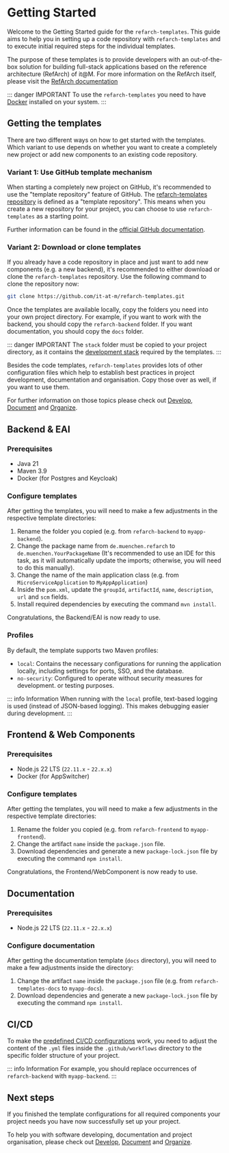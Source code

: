 # Getting Started

Welcome to the Getting Started guide for the `refarch-templates`.
This guide aims to help you in setting up a code repository with `refarch-templates`
and to execute initial required steps for the individual templates.

The purpose of these templates is to provide developers with an out-of-the-box solution for
building full-stack applications based on the reference architecture (RefArch) of it@M.
For more information on the RefArch itself, please visit the [RefArch documentation](https://refarch.oss.muenchen.de/)

::: danger IMPORTANT
To use the `refarch-templates` you need to have [Docker](https://www.docker.com/) installed on your system.
:::

## Getting the templates

There are two different ways on how to get started with the templates. Which variant to use depends on whether you
want to create a completely new project or add new components to an existing code repository.

### Variant 1: Use GitHub template mechanism

When starting a completely new project on GitHub, it's recommended to use the "template repository" feature of GitHub.
The [refarch-templates repository](https://github.com/it-at-m/refarch-templates) is defined as a "template repository".
This means when you create a new repository for your project, you can choose to use `refarch-templates` as a starting point.

Further information can be found in the
[official GitHub documentation](https://docs.github.com/en/repositories/creating-and-managing-repositories/creating-a-repository-from-a-template).

### Variant 2: Download or clone templates

If you already have a code repository in place and just want to add new components (e.g. a new backend),
it's recommended to either download or clone the `refarch-templates` repository.
Use the following command to clone the repository now:

```bash
git clone https://github.com/it-at-m/refarch-templates.git
```

Once the templates are available locally, copy the folders you need into your own project directory.
For example, if you want to work with the backend, you should copy the `refarch-backend` folder.
If you want documentation, you should copy the `docs` folder.

::: danger IMPORTANT
The `stack` folder must be copied to your project directory, as it contains the [development stack](./develop#docker) required by the templates.
:::

Besides the code templates, `refarch-templates` provides lots of other configuration files which help to establish
best practices in project development, documentation and organisation. Copy those over as well, if you want to use them.

For further information on those topics please check out [Develop](./develop), [Document](./document) and [Organize](./organize).

## Backend & EAI

### Prerequisites

- Java 21
- Maven 3.9
- Docker (for Postgres and Keycloak)

### Configure templates

After getting the templates, you will need to make a few adjustments in the respective template directories:

1. Rename the folder you copied (e.g. from `refarch-backend` to `myapp-backend`).
2. Change the package name from `de.muenchen.refarch` to
   `de.muenchen.YourPackageName` (It's recommended to use an IDE for this
   task, as it will automatically update the imports; otherwise, you will
   need to do this manually).
3. Change the name of the main application class (e.g. from `MicroServiceApplication` to `MyAppApplication`)
4. Inside the `pom.xml`, update the `groupId`, `artifactId`, `name`, `description`, `url` and `scm`
   fields.
5. Install required dependencies by executing the command `mvn install`.

Congratulations, the Backend/EAI is now ready to use.

### Profiles

By default, the template supports two Maven profiles:

- `local`: Contains the necessary configurations for running the application locally, including settings for ports, SSO, and the database.
- `no-security`: Configured to operate without security measures for development.
  or testing purposes.

::: info Information
When running with the `local` profile, text-based logging is used (instead of JSON-based logging). This makes debugging easier during development.
:::

## Frontend & Web Components

### Prerequisites

- Node.js 22 LTS (`22.11.x` - `22.x.x`)
- Docker (for AppSwitcher)

### Configure templates

After getting the templates, you will need to make a few adjustments in the respective template directories:

1. Rename the folder you copied (e.g. from `refarch-frontend` to `myapp-frontend`).
2. Change the artifact `name` inside the `package.json` file.
3. Download dependencies and generate a new `package-lock.json` file by executing the command `npm install`.

Congratulations, the Frontend/WebComponent is now ready to use.

## Documentation

### Prerequisites

- Node.js 22 LTS (`22.11.x` - `22.x.x`)

### Configure documentation

After getting the documentation template (`docs` directory), you will need to make a few adjustments inside the directory:

1. Change the artifact `name` inside the `package.json` file (e.g. from `refarch-templates-docs` to `myapp-docs`).
2. Download dependencies and generate a new `package-lock.json` file by executing the command `npm install`.

## CI/CD

To make the [predefined CI/CD configurations](/develop#ci-cd-configurations) work, you need to adjust the content of the `.yml` files inside the `.github/workflows` directory to the specific folder structure of your project.

::: info Information
For example, you should replace occurrences of `refarch-backend` with `myapp-backend`.
:::

## Next steps

If you finished the template configurations for all required components your project needs
you have now successfully set up your project.

To help you with software developing, documentation and project organisation, please check out [Develop](./develop), [Document](./document) and [Organize](./organize).
